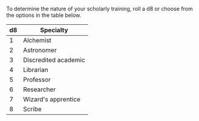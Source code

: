 To determine the nature of your scholarly training, roll a d8 or choose from the options in the table below.

|d8|Specialty|
|---|---|
|1|Alchemist|
|2|Astronomer|
|3|Discredited academic|
|4|Librarian|
|5|Professor|
|6|Researcher|
|7|Wizard's apprentice|
|8|Scribe
